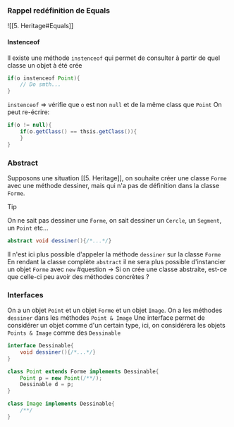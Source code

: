 ### Rappel redéfinition de Equals
![[5. Heritage#Equals]]

#### Instenceof
Il existe une méthode `instenceof` qui permet de consulter à partir de quel classe un objet à été crée
```java
if(o instenceof Point){
	// Do smth...
}
```
`instenceof` => vérifie que `o` est non `null` et de la même class que `Point`
On peut re-écrire:
```java
if(o != null){
	if(o.getClass() == thsis.getClass()){
	}
}
```

### Abstract
Supposons une situation [[5. Heritage]], on souhaite créer une classe `Forme` avec une méthode dessiner, mais qui n'a pas de définition dans la classe `Forme`.
> [!tip]
> On ne sait pas dessiner une `Forme`, on sait dessiner un `Cercle`, un `Segment`, un `Point` etc...
> ```java
> abstract void dessiner(){/*...*/}
> ```
> Il n'est ici plus possible d'appeler la méthode `dessiner` sur la classe `Forme` 
> En rendant la classe complète `abstract` il ne sera plus possible d'instancier un objet `Forme` avec `new`
#question -> Si on crée une classe abstraite, est-ce que celle-ci peu avoir des méthodes concrètes ?

### Interfaces
On a un objet `Point` et un objet `Forme` et un objet `Image`. On a les méthodes  `dessiner` dans les méthodes `Point & Image`
Une interface permet de considérer un objet comme d'un certain type, ici, on considérera les objets `Points & Image` comme des `Dessinable`
```java
interface Dessinable{
	void dessiner(){/*...*/}
}

class Point extends Forme implements Dessinable{
	Point p = new Point(/**/);
	Dessinable d = p;
}

class Image implements Dessinable{
	/**/
}
```